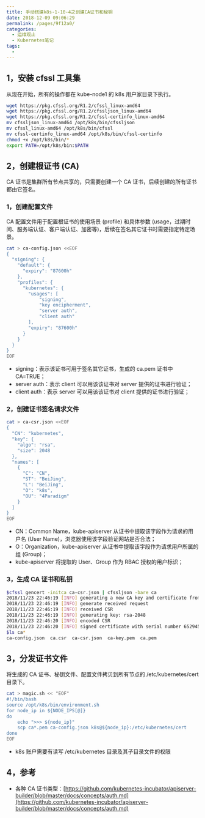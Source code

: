 ```yaml
---
title: 手动搭建k8s-1-10-4之创建CA证书和秘钥
date: 2018-12-09 09:06:29
permalink: /pages/9f12a0/
categories:
  - 运维观止
  - Kubernetes笔记
tags:
  - 
---
```


## 1，安装 cfssl 工具集



从现在开始，所有的操作都在 kube-node1 的 k8s 用户家目录下执行。



```sh
wget https://pkg.cfssl.org/R1.2/cfssl_linux-amd64
wget https://pkg.cfssl.org/R1.2/cfssljson_linux-amd64
wget https://pkg.cfssl.org/R1.2/cfssl-certinfo_linux-amd64
mv cfssljson_linux-amd64 /opt/k8s/bin/cfssljson
mv cfssl_linux-amd64 /opt/k8s/bin/cfssl
mv cfssl-certinfo_linux-amd64 /opt/k8s/bin/cfssl-certinfo
chmod +x /opt/k8s/bin/*
export PATH=/opt/k8s/bin:$PATH
```



## 2，创建根证书 (CA)



CA 证书是集群所有节点共享的，只需要创建一个 CA 证书，后续创建的所有证书都由它签名。



### 1，创建配置文件



CA 配置文件用于配置根证书的使用场景 (profile) 和具体参数 (usage，过期时间、服务端认证、客户端认证、加密等)，后续在签名其它证书时需要指定特定场景。



```sh
cat > ca-config.json <<EOF
{
  "signing": {
    "default": {
      "expiry": "87600h"
    },
    "profiles": {
      "kubernetes": {
        "usages": [
            "signing",
            "key encipherment",
            "server auth",
            "client auth"
        ],
        "expiry": "87600h"
      }
    }
  }
}
EOF
```



- signing：表示该证书可用于签名其它证书，生成的 ca.pem 证书中 CA=TRUE；
- server auth：表示 client 可以用该该证书对 server 提供的证书进行验证；
- client auth：表示 server 可以用该该证书对 client 提供的证书进行验证；



### 2，创建证书签名请求文件



```sh
cat > ca-csr.json <<EOF
{
  "CN": "kubernetes",
  "key": {
    "algo": "rsa",
    "size": 2048
  },
  "names": [
    {
      "C": "CN",
      "ST": "BeiJing",
      "L": "BeiJing",
      "O": "k8s",
      "OU": "4Paradigm"
    }
  ]
}
EOF
```



- CN：Common Name，kube-apiserver 从证书中提取该字段作为请求的用户名 (User Name)，浏览器使用该字段验证网站是否合法；
- O：Organization，kube-apiserver 从证书中提取该字段作为请求用户所属的组 (Group)；
- kube-apiserver 将提取的 User、Group 作为 RBAC 授权的用户标识；



### 3，生成 CA 证书和私钥



```sh
$cfssl gencert -initca ca-csr.json | cfssljson -bare ca
2018/11/23 22:46:19 [INFO] generating a new CA key and certificate from CSR
2018/11/23 22:46:19 [INFO] generate received request
2018/11/23 22:46:19 [INFO] received CSR
2018/11/23 22:46:19 [INFO] generating key: rsa-2048
2018/11/23 22:46:20 [INFO] encoded CSR
2018/11/23 22:46:20 [INFO] signed certificate with serial number 652945881726401134885162916242742430723518895911
$ls ca*
ca-config.json  ca.csr  ca-csr.json  ca-key.pem  ca.pem
```



## 3，分发证书文件



将生成的 CA 证书、秘钥文件、配置文件拷贝到所有节点的 /etc/kubernetes/cert 目录下。



```sh
cat > magic.sh << "EOF"
#!/bin/bash
source /opt/k8s/bin/environment.sh
for node_ip in ${NODE_IPS[@]}
do
    echo ">>> ${node_ip}"
    scp ca*.pem ca-config.json k8s@${node_ip}:/etc/kubernetes/cert
done
EOF
```



- k8s 账户需要有读写 /etc/kubernetes 目录及其子目录文件的权限



## 4，参考



- 各种 CA 证书类型：[https://github.com/kubernetes-incubator/apiserver-builder/blob/master/docs/concepts/auth.md](https://github.com/kubernetes-incubator/apiserver-builder/blob/master/docs/concepts/auth.md)
